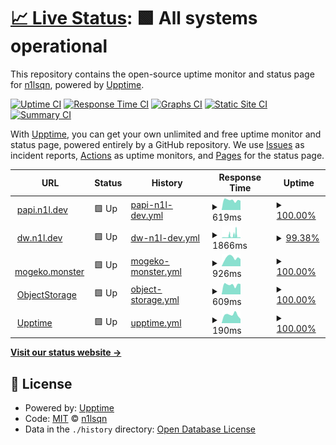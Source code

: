 # [📈 Live Status](https://status.n1l.dev): <!--live status--> **🟩 All systems operational**

This repository contains the open-source uptime monitor and status page for [n1lsqn](https://status.n1l.dev), powered by [Upptime](https://github.com/upptime/upptime).

[![Uptime CI](https://github.com/n1lsqn/status/workflows/Uptime%20CI/badge.svg)](https://github.com/n1lsqn/status/actions?query=workflow%3A%22Uptime+CI%22)
[![Response Time CI](https://github.com/n1lsqn/status/workflows/Response%20Time%20CI/badge.svg)](https://github.com/n1lsqn/status/actions?query=workflow%3A%22Response+Time+CI%22)
[![Graphs CI](https://github.com/n1lsqn/status/workflows/Graphs%20CI/badge.svg)](https://github.com/n1lsqn/status/actions?query=workflow%3A%22Graphs+CI%22)
[![Static Site CI](https://github.com/n1lsqn/status/workflows/Static%20Site%20CI/badge.svg)](https://github.com/n1lsqn/status/actions?query=workflow%3A%22Static+Site+CI%22)
[![Summary CI](https://github.com/n1lsqn/status/workflows/Summary%20CI/badge.svg)](https://github.com/n1lsqn/status/actions?query=workflow%3A%22Summary+CI%22)

With [Upptime](https://upptime.js.org), you can get your own unlimited and free uptime monitor and status page, powered entirely by a GitHub repository. We use [Issues](https://github.com/n1lsqn/status/issues) as incident reports, [Actions](https://github.com/n1lsqn/status/actions) as uptime monitors, and [Pages](https://status.n1l.dev) for the status page.

<!--start: status pages-->
<!-- This summary is generated by Upptime (https://github.com/upptime/upptime) -->
<!-- Do not edit this manually, your changes will be overwritten -->
<!-- prettier-ignore -->
| URL | Status | History | Response Time | Uptime |
| --- | ------ | ------- | ------------- | ------ |
| <img alt="" src="https://icons.duckduckgo.com/ip3/papi.n1l.dev.ico" height="13"> [papi.n1l.dev](https://papi.n1l.dev) | 🟩 Up | [papi-n1l-dev.yml](https://github.com/n1lsqn/status/commits/HEAD/history/papi-n1l-dev.yml) | <details><summary><img alt="Response time graph" src="./graphs/papi-n1l-dev/response-time-week.png" height="20"> 619ms</summary><br><a href="https://status.n1l.dev/history/papi-n1l-dev"><img alt="Response time 571" src="https://img.shields.io/endpoint?url=https%3A%2F%2Fraw.githubusercontent.com%2Fn1lsqn%2Fstatus%2FHEAD%2Fapi%2Fpapi-n1l-dev%2Fresponse-time.json"></a><br><a href="https://status.n1l.dev/history/papi-n1l-dev"><img alt="24-hour response time 591" src="https://img.shields.io/endpoint?url=https%3A%2F%2Fraw.githubusercontent.com%2Fn1lsqn%2Fstatus%2FHEAD%2Fapi%2Fpapi-n1l-dev%2Fresponse-time-day.json"></a><br><a href="https://status.n1l.dev/history/papi-n1l-dev"><img alt="7-day response time 619" src="https://img.shields.io/endpoint?url=https%3A%2F%2Fraw.githubusercontent.com%2Fn1lsqn%2Fstatus%2FHEAD%2Fapi%2Fpapi-n1l-dev%2Fresponse-time-week.json"></a><br><a href="https://status.n1l.dev/history/papi-n1l-dev"><img alt="30-day response time 592" src="https://img.shields.io/endpoint?url=https%3A%2F%2Fraw.githubusercontent.com%2Fn1lsqn%2Fstatus%2FHEAD%2Fapi%2Fpapi-n1l-dev%2Fresponse-time-month.json"></a><br><a href="https://status.n1l.dev/history/papi-n1l-dev"><img alt="1-year response time 577" src="https://img.shields.io/endpoint?url=https%3A%2F%2Fraw.githubusercontent.com%2Fn1lsqn%2Fstatus%2FHEAD%2Fapi%2Fpapi-n1l-dev%2Fresponse-time-year.json"></a></details> | <details><summary><a href="https://status.n1l.dev/history/papi-n1l-dev">100.00%</a></summary><a href="https://status.n1l.dev/history/papi-n1l-dev"><img alt="All-time uptime 99.31%" src="https://img.shields.io/endpoint?url=https%3A%2F%2Fraw.githubusercontent.com%2Fn1lsqn%2Fstatus%2FHEAD%2Fapi%2Fpapi-n1l-dev%2Fuptime.json"></a><br><a href="https://status.n1l.dev/history/papi-n1l-dev"><img alt="24-hour uptime 100.00%" src="https://img.shields.io/endpoint?url=https%3A%2F%2Fraw.githubusercontent.com%2Fn1lsqn%2Fstatus%2FHEAD%2Fapi%2Fpapi-n1l-dev%2Fuptime-day.json"></a><br><a href="https://status.n1l.dev/history/papi-n1l-dev"><img alt="7-day uptime 100.00%" src="https://img.shields.io/endpoint?url=https%3A%2F%2Fraw.githubusercontent.com%2Fn1lsqn%2Fstatus%2FHEAD%2Fapi%2Fpapi-n1l-dev%2Fuptime-week.json"></a><br><a href="https://status.n1l.dev/history/papi-n1l-dev"><img alt="30-day uptime 100.00%" src="https://img.shields.io/endpoint?url=https%3A%2F%2Fraw.githubusercontent.com%2Fn1lsqn%2Fstatus%2FHEAD%2Fapi%2Fpapi-n1l-dev%2Fuptime-month.json"></a><br><a href="https://status.n1l.dev/history/papi-n1l-dev"><img alt="1-year uptime 99.22%" src="https://img.shields.io/endpoint?url=https%3A%2F%2Fraw.githubusercontent.com%2Fn1lsqn%2Fstatus%2FHEAD%2Fapi%2Fpapi-n1l-dev%2Fuptime-year.json"></a></details>
| <img alt="" src="https://icons.duckduckgo.com/ip3/dw.n1l.dev.ico" height="13"> [dw.n1l.dev](https://dw.n1l.dev) | 🟩 Up | [dw-n1l-dev.yml](https://github.com/n1lsqn/status/commits/HEAD/history/dw-n1l-dev.yml) | <details><summary><img alt="Response time graph" src="./graphs/dw-n1l-dev/response-time-week.png" height="20"> 1866ms</summary><br><a href="https://status.n1l.dev/history/dw-n1l-dev"><img alt="Response time 1656" src="https://img.shields.io/endpoint?url=https%3A%2F%2Fraw.githubusercontent.com%2Fn1lsqn%2Fstatus%2FHEAD%2Fapi%2Fdw-n1l-dev%2Fresponse-time.json"></a><br><a href="https://status.n1l.dev/history/dw-n1l-dev"><img alt="24-hour response time 720" src="https://img.shields.io/endpoint?url=https%3A%2F%2Fraw.githubusercontent.com%2Fn1lsqn%2Fstatus%2FHEAD%2Fapi%2Fdw-n1l-dev%2Fresponse-time-day.json"></a><br><a href="https://status.n1l.dev/history/dw-n1l-dev"><img alt="7-day response time 1866" src="https://img.shields.io/endpoint?url=https%3A%2F%2Fraw.githubusercontent.com%2Fn1lsqn%2Fstatus%2FHEAD%2Fapi%2Fdw-n1l-dev%2Fresponse-time-week.json"></a><br><a href="https://status.n1l.dev/history/dw-n1l-dev"><img alt="30-day response time 2704" src="https://img.shields.io/endpoint?url=https%3A%2F%2Fraw.githubusercontent.com%2Fn1lsqn%2Fstatus%2FHEAD%2Fapi%2Fdw-n1l-dev%2Fresponse-time-month.json"></a><br><a href="https://status.n1l.dev/history/dw-n1l-dev"><img alt="1-year response time 1865" src="https://img.shields.io/endpoint?url=https%3A%2F%2Fraw.githubusercontent.com%2Fn1lsqn%2Fstatus%2FHEAD%2Fapi%2Fdw-n1l-dev%2Fresponse-time-year.json"></a></details> | <details><summary><a href="https://status.n1l.dev/history/dw-n1l-dev">99.38%</a></summary><a href="https://status.n1l.dev/history/dw-n1l-dev"><img alt="All-time uptime 97.10%" src="https://img.shields.io/endpoint?url=https%3A%2F%2Fraw.githubusercontent.com%2Fn1lsqn%2Fstatus%2FHEAD%2Fapi%2Fdw-n1l-dev%2Fuptime.json"></a><br><a href="https://status.n1l.dev/history/dw-n1l-dev"><img alt="24-hour uptime 99.12%" src="https://img.shields.io/endpoint?url=https%3A%2F%2Fraw.githubusercontent.com%2Fn1lsqn%2Fstatus%2FHEAD%2Fapi%2Fdw-n1l-dev%2Fuptime-day.json"></a><br><a href="https://status.n1l.dev/history/dw-n1l-dev"><img alt="7-day uptime 99.38%" src="https://img.shields.io/endpoint?url=https%3A%2F%2Fraw.githubusercontent.com%2Fn1lsqn%2Fstatus%2FHEAD%2Fapi%2Fdw-n1l-dev%2Fuptime-week.json"></a><br><a href="https://status.n1l.dev/history/dw-n1l-dev"><img alt="30-day uptime 94.49%" src="https://img.shields.io/endpoint?url=https%3A%2F%2Fraw.githubusercontent.com%2Fn1lsqn%2Fstatus%2FHEAD%2Fapi%2Fdw-n1l-dev%2Fuptime-month.json"></a><br><a href="https://status.n1l.dev/history/dw-n1l-dev"><img alt="1-year uptime 95.82%" src="https://img.shields.io/endpoint?url=https%3A%2F%2Fraw.githubusercontent.com%2Fn1lsqn%2Fstatus%2FHEAD%2Fapi%2Fdw-n1l-dev%2Fuptime-year.json"></a></details>
| <img alt="" src="https://icons.duckduckgo.com/ip3/mogeko.monster.ico" height="13"> [mogeko.monster](https://mogeko.monster) | 🟩 Up | [mogeko-monster.yml](https://github.com/n1lsqn/status/commits/HEAD/history/mogeko-monster.yml) | <details><summary><img alt="Response time graph" src="./graphs/mogeko-monster/response-time-week.png" height="20"> 926ms</summary><br><a href="https://status.n1l.dev/history/mogeko-monster"><img alt="Response time 898" src="https://img.shields.io/endpoint?url=https%3A%2F%2Fraw.githubusercontent.com%2Fn1lsqn%2Fstatus%2FHEAD%2Fapi%2Fmogeko-monster%2Fresponse-time.json"></a><br><a href="https://status.n1l.dev/history/mogeko-monster"><img alt="24-hour response time 780" src="https://img.shields.io/endpoint?url=https%3A%2F%2Fraw.githubusercontent.com%2Fn1lsqn%2Fstatus%2FHEAD%2Fapi%2Fmogeko-monster%2Fresponse-time-day.json"></a><br><a href="https://status.n1l.dev/history/mogeko-monster"><img alt="7-day response time 926" src="https://img.shields.io/endpoint?url=https%3A%2F%2Fraw.githubusercontent.com%2Fn1lsqn%2Fstatus%2FHEAD%2Fapi%2Fmogeko-monster%2Fresponse-time-week.json"></a><br><a href="https://status.n1l.dev/history/mogeko-monster"><img alt="30-day response time 907" src="https://img.shields.io/endpoint?url=https%3A%2F%2Fraw.githubusercontent.com%2Fn1lsqn%2Fstatus%2FHEAD%2Fapi%2Fmogeko-monster%2Fresponse-time-month.json"></a><br><a href="https://status.n1l.dev/history/mogeko-monster"><img alt="1-year response time 912" src="https://img.shields.io/endpoint?url=https%3A%2F%2Fraw.githubusercontent.com%2Fn1lsqn%2Fstatus%2FHEAD%2Fapi%2Fmogeko-monster%2Fresponse-time-year.json"></a></details> | <details><summary><a href="https://status.n1l.dev/history/mogeko-monster">100.00%</a></summary><a href="https://status.n1l.dev/history/mogeko-monster"><img alt="All-time uptime 99.99%" src="https://img.shields.io/endpoint?url=https%3A%2F%2Fraw.githubusercontent.com%2Fn1lsqn%2Fstatus%2FHEAD%2Fapi%2Fmogeko-monster%2Fuptime.json"></a><br><a href="https://status.n1l.dev/history/mogeko-monster"><img alt="24-hour uptime 100.00%" src="https://img.shields.io/endpoint?url=https%3A%2F%2Fraw.githubusercontent.com%2Fn1lsqn%2Fstatus%2FHEAD%2Fapi%2Fmogeko-monster%2Fuptime-day.json"></a><br><a href="https://status.n1l.dev/history/mogeko-monster"><img alt="7-day uptime 100.00%" src="https://img.shields.io/endpoint?url=https%3A%2F%2Fraw.githubusercontent.com%2Fn1lsqn%2Fstatus%2FHEAD%2Fapi%2Fmogeko-monster%2Fuptime-week.json"></a><br><a href="https://status.n1l.dev/history/mogeko-monster"><img alt="30-day uptime 100.00%" src="https://img.shields.io/endpoint?url=https%3A%2F%2Fraw.githubusercontent.com%2Fn1lsqn%2Fstatus%2FHEAD%2Fapi%2Fmogeko-monster%2Fuptime-month.json"></a><br><a href="https://status.n1l.dev/history/mogeko-monster"><img alt="1-year uptime 100.00%" src="https://img.shields.io/endpoint?url=https%3A%2F%2Fraw.githubusercontent.com%2Fn1lsqn%2Fstatus%2FHEAD%2Fapi%2Fmogeko-monster%2Fuptime-year.json"></a></details>
| <img alt="" src="https://icons.duckduckgo.com/ip3/s3-console.n1l.dev.ico" height="13"> [ObjectStorage](https://s3-console.n1l.dev/) | 🟩 Up | [object-storage.yml](https://github.com/n1lsqn/status/commits/HEAD/history/object-storage.yml) | <details><summary><img alt="Response time graph" src="./graphs/object-storage/response-time-week.png" height="20"> 609ms</summary><br><a href="https://status.n1l.dev/history/object-storage"><img alt="Response time 642" src="https://img.shields.io/endpoint?url=https%3A%2F%2Fraw.githubusercontent.com%2Fn1lsqn%2Fstatus%2FHEAD%2Fapi%2Fobject-storage%2Fresponse-time.json"></a><br><a href="https://status.n1l.dev/history/object-storage"><img alt="24-hour response time 649" src="https://img.shields.io/endpoint?url=https%3A%2F%2Fraw.githubusercontent.com%2Fn1lsqn%2Fstatus%2FHEAD%2Fapi%2Fobject-storage%2Fresponse-time-day.json"></a><br><a href="https://status.n1l.dev/history/object-storage"><img alt="7-day response time 609" src="https://img.shields.io/endpoint?url=https%3A%2F%2Fraw.githubusercontent.com%2Fn1lsqn%2Fstatus%2FHEAD%2Fapi%2Fobject-storage%2Fresponse-time-week.json"></a><br><a href="https://status.n1l.dev/history/object-storage"><img alt="30-day response time 1354" src="https://img.shields.io/endpoint?url=https%3A%2F%2Fraw.githubusercontent.com%2Fn1lsqn%2Fstatus%2FHEAD%2Fapi%2Fobject-storage%2Fresponse-time-month.json"></a><br><a href="https://status.n1l.dev/history/object-storage"><img alt="1-year response time 632" src="https://img.shields.io/endpoint?url=https%3A%2F%2Fraw.githubusercontent.com%2Fn1lsqn%2Fstatus%2FHEAD%2Fapi%2Fobject-storage%2Fresponse-time-year.json"></a></details> | <details><summary><a href="https://status.n1l.dev/history/object-storage">100.00%</a></summary><a href="https://status.n1l.dev/history/object-storage"><img alt="All-time uptime 99.81%" src="https://img.shields.io/endpoint?url=https%3A%2F%2Fraw.githubusercontent.com%2Fn1lsqn%2Fstatus%2FHEAD%2Fapi%2Fobject-storage%2Fuptime.json"></a><br><a href="https://status.n1l.dev/history/object-storage"><img alt="24-hour uptime 100.00%" src="https://img.shields.io/endpoint?url=https%3A%2F%2Fraw.githubusercontent.com%2Fn1lsqn%2Fstatus%2FHEAD%2Fapi%2Fobject-storage%2Fuptime-day.json"></a><br><a href="https://status.n1l.dev/history/object-storage"><img alt="7-day uptime 100.00%" src="https://img.shields.io/endpoint?url=https%3A%2F%2Fraw.githubusercontent.com%2Fn1lsqn%2Fstatus%2FHEAD%2Fapi%2Fobject-storage%2Fuptime-week.json"></a><br><a href="https://status.n1l.dev/history/object-storage"><img alt="30-day uptime 100.00%" src="https://img.shields.io/endpoint?url=https%3A%2F%2Fraw.githubusercontent.com%2Fn1lsqn%2Fstatus%2FHEAD%2Fapi%2Fobject-storage%2Fuptime-month.json"></a><br><a href="https://status.n1l.dev/history/object-storage"><img alt="1-year uptime 99.96%" src="https://img.shields.io/endpoint?url=https%3A%2F%2Fraw.githubusercontent.com%2Fn1lsqn%2Fstatus%2FHEAD%2Fapi%2Fobject-storage%2Fuptime-year.json"></a></details>
| <img alt="" src="https://icons.duckduckgo.com/ip3/status.n1l.dev.ico" height="13"> [Upptime](https://status.n1l.dev) | 🟩 Up | [upptime.yml](https://github.com/n1lsqn/status/commits/HEAD/history/upptime.yml) | <details><summary><img alt="Response time graph" src="./graphs/upptime/response-time-week.png" height="20"> 190ms</summary><br><a href="https://status.n1l.dev/history/upptime"><img alt="Response time 159" src="https://img.shields.io/endpoint?url=https%3A%2F%2Fraw.githubusercontent.com%2Fn1lsqn%2Fstatus%2FHEAD%2Fapi%2Fupptime%2Fresponse-time.json"></a><br><a href="https://status.n1l.dev/history/upptime"><img alt="24-hour response time 96" src="https://img.shields.io/endpoint?url=https%3A%2F%2Fraw.githubusercontent.com%2Fn1lsqn%2Fstatus%2FHEAD%2Fapi%2Fupptime%2Fresponse-time-day.json"></a><br><a href="https://status.n1l.dev/history/upptime"><img alt="7-day response time 190" src="https://img.shields.io/endpoint?url=https%3A%2F%2Fraw.githubusercontent.com%2Fn1lsqn%2Fstatus%2FHEAD%2Fapi%2Fupptime%2Fresponse-time-week.json"></a><br><a href="https://status.n1l.dev/history/upptime"><img alt="30-day response time 194" src="https://img.shields.io/endpoint?url=https%3A%2F%2Fraw.githubusercontent.com%2Fn1lsqn%2Fstatus%2FHEAD%2Fapi%2Fupptime%2Fresponse-time-month.json"></a><br><a href="https://status.n1l.dev/history/upptime"><img alt="1-year response time 168" src="https://img.shields.io/endpoint?url=https%3A%2F%2Fraw.githubusercontent.com%2Fn1lsqn%2Fstatus%2FHEAD%2Fapi%2Fupptime%2Fresponse-time-year.json"></a></details> | <details><summary><a href="https://status.n1l.dev/history/upptime">100.00%</a></summary><a href="https://status.n1l.dev/history/upptime"><img alt="All-time uptime 99.86%" src="https://img.shields.io/endpoint?url=https%3A%2F%2Fraw.githubusercontent.com%2Fn1lsqn%2Fstatus%2FHEAD%2Fapi%2Fupptime%2Fuptime.json"></a><br><a href="https://status.n1l.dev/history/upptime"><img alt="24-hour uptime 100.00%" src="https://img.shields.io/endpoint?url=https%3A%2F%2Fraw.githubusercontent.com%2Fn1lsqn%2Fstatus%2FHEAD%2Fapi%2Fupptime%2Fuptime-day.json"></a><br><a href="https://status.n1l.dev/history/upptime"><img alt="7-day uptime 100.00%" src="https://img.shields.io/endpoint?url=https%3A%2F%2Fraw.githubusercontent.com%2Fn1lsqn%2Fstatus%2FHEAD%2Fapi%2Fupptime%2Fuptime-week.json"></a><br><a href="https://status.n1l.dev/history/upptime"><img alt="30-day uptime 100.00%" src="https://img.shields.io/endpoint?url=https%3A%2F%2Fraw.githubusercontent.com%2Fn1lsqn%2Fstatus%2FHEAD%2Fapi%2Fupptime%2Fuptime-month.json"></a><br><a href="https://status.n1l.dev/history/upptime"><img alt="1-year uptime 100.00%" src="https://img.shields.io/endpoint?url=https%3A%2F%2Fraw.githubusercontent.com%2Fn1lsqn%2Fstatus%2FHEAD%2Fapi%2Fupptime%2Fuptime-year.json"></a></details>

<!--end: status pages-->

[**Visit our status website →**](https://status.n1l.dev)

## 📄 License

- Powered by: [Upptime](https://github.com/upptime/upptime)
- Code: [MIT](./LICENSE) © [n1lsqn](https://status.n1l.dev)
- Data in the `./history` directory: [Open Database License](https://opendatacommons.org/licenses/odbl/1-0/)
